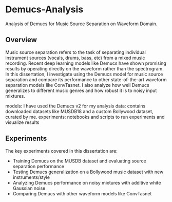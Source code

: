 # Demucs-Analysis
Analysis of Demucs for Music Source Separation on Waveform Domain. 
## Overview
Music source separation refers to the task of separating individual instrument sources (vocals, drums, bass, etc) from a mixed music recording. Recent deep learning models like Demucs have shown promising results by operating directly on the waveform rather than the spectrogram. In this dissertation, I investigate using the Demucs model for music source separation and compare its performance to other state-of-the-art waveform separation models like ConvTasnet. I also analyze how well Demucs generalizes to different music genres and how robust it is to noisy input mixtures.

models: I have used the Demucs v2 for my analysis
data: contains downloaded datasets like MUSDB18 and a custom Bollywood dataset, curated by me.
experiments: notebooks and scripts to run experiments and visualize results
## Experiments
The key experiments covered in this dissertation are:

- Training Demucs on the MUSDB dataset and evaluating source separation performance
- Testing Demucs generalization on a Bollywood music dataset with new instruments/style
- Analyzing Demucs performance on noisy mixtures with additive white Gaussian noise
- Comparing Demucs with other waveform models like ConvTasnet
